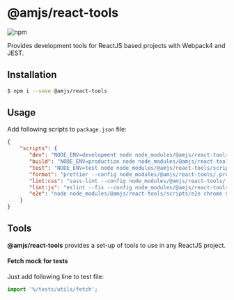 # @amjs/react-tools

![npm](https://img.shields.io/npm/v/@amjs/react-tools?style=flat-square)

Provides development tools for ReactJS based projects with Webpack4 and JEST.

## Installation

```bash
$ npm i --save @amjs/react-tools
```

## Usage

Add following scripts to `package.json` file:

```json
{
    "scripts": {
       "dev": "NODE_ENV=development node node_modules/@amjs/react-tools/scripts/server.js",
       "build": "NODE_ENV=production node node_modules/@amjs/react-tools/scripts/build.js",
       "test": "NODE_ENV=test node node_modules/@amjs/react-tools/scripts/jest.js",
       "format": "prettier --config node_modules/@amjs/react-tools/.prettierrc --write 'src/**/*.js'",
       "lint:css": "sass-lint --config node_modules/@amjs/react-tools/.sass-lint.yml -v",
       "lint:js": "eslint --fix --config node_modules/@amjs/react-tools/.eslintrc.yml --ext .js src __tests__",
       "e2e": "node node_modules/@amjs/react-tools/scripts/e2e chrome && node node_modules/.bin/nightwatch"
    }
}
```

## Tools

**@amjs/react-tools** provides a set-up of tools to use in any ReactJS project.

#### Fetch mock for tests

Just add following line to test file:

```javascript
import '%/tests/utils/fetch';
```
